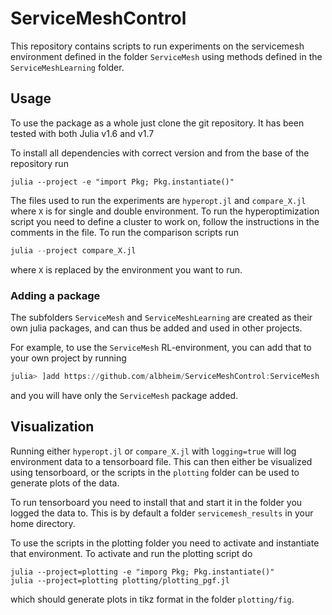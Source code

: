 # ServiceMeshControl

This repository contains scripts to run experiments on the servicemesh environment defined in the folder `ServiceMesh` using methods defined in the `ServiceMeshLearning` folder.

## Usage

To use the package as a whole just clone the git repository. It has been tested with both Julia v1.6 and v1.7

To install all dependencies with correct version and from the base of the repository run
```
julia --project -e "import Pkg; Pkg.instantiate()"
```

The files used to run the experiments are `hyperopt.jl` and `compare_X.jl` where `X` is for single and double environment.
To run the hyperoptimization script you need to define a cluster to work on, follow the instructions in the comments in the file.
To run the comparison scripts run 
```julia
julia --project compare_X.jl
```
where `X` is replaced by the environment you want to run.

### Adding a package
The subfolders `ServiceMesh` and `ServiceMeshLearning` are created as their own julia packages, and can thus be added and used in other projects.

For example, to use the `ServiceMesh` RL-environment, you can add that to your own project by running
```julia
julia> ]add https://github.com/albheim/ServiceMeshControl:ServiceMesh
```
and you will have only the `ServiceMesh` package added.

## Visualization

Running either `hyperopt.jl` or `compare_X.jl` with `logging=true` will log environment data to a tensorboard file. This can then either be visualized using tensorboard, or the scripts in the `plotting` folder can be used to generate plots of the data.

To run tensorboard you need to install that and start it in the folder you logged the data to. This is by default a folder `servicemesh_results` in your home directory.

To use the scripts in the plotting folder you need to activate and instantiate that environment.
To activate and run the plotting script do
```
julia --project=plotting -e "imporg Pkg; Pkg.instantiate()"
julia --project=plotting plotting/plotting_pgf.jl
```
which should generate plots in tikz format in the folder `plotting/fig`.
